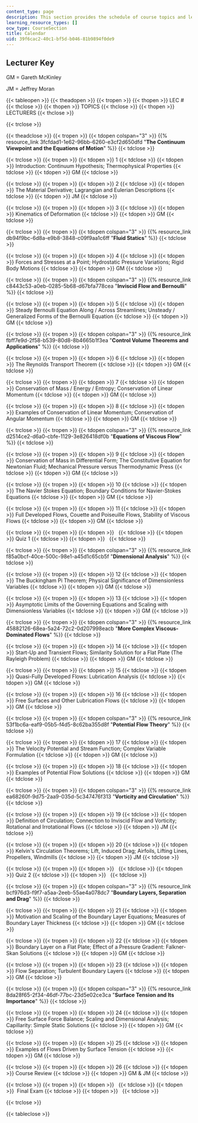 ```yaml
---
content_type: page
description: This section provides the schedule of course topics and lecturers.
learning_resource_types: []
ocw_type: CourseSection
title: Calendar
uid: 39f6cac2-40c1-bf5d-b046-81b9894f0de9
---
```


Lecturer Key
------------

GM = Gareth McKinley

JM = Jeffrey Moran

{{< tableopen >}}
{{< theadopen >}}
{{< tropen >}}
{{< thopen >}}
LEC #
{{< thclose >}}
{{< thopen >}}
TOPICS
{{< thclose >}}
{{< thopen >}}
LECTURERS
{{< thclose >}}

{{< trclose >}}

{{< theadclose >}}
{{< tropen >}}
{{< tdopen colspan="3" >}}
{{% resource_link 3fcfdad1-1e62-96bb-6260-e3cf2d650dfd "**The Continuum Viewpoint and the Equations of Motion**" %}}
{{< tdclose >}}

{{< trclose >}}
{{< tropen >}}
{{< tdopen >}}
1
{{< tdclose >}}
{{< tdopen >}}
Introduction: Continuum Hypothesis; Thermophysical Properties
{{< tdclose >}}
{{< tdopen >}}
GM
{{< tdclose >}}

{{< trclose >}}
{{< tropen >}}
{{< tdopen >}}
2
{{< tdclose >}}
{{< tdopen >}}
The Material Derivative; Lagrangian and Eulerian Descriptions
{{< tdclose >}}
{{< tdopen >}}
JM
{{< tdclose >}}

{{< trclose >}}
{{< tropen >}}
{{< tdopen >}}
3
{{< tdclose >}}
{{< tdopen >}}
Kinematics of Deformation
{{< tdclose >}}
{{< tdopen >}}
GM
{{< tdclose >}}

{{< trclose >}}
{{< tropen >}}
{{< tdopen colspan="3" >}}
{{% resource_link db94f9bc-6d8a-e9b8-3848-c09f9aa1c6ff "**Fluid Statics**" %}}
{{< tdclose >}}

{{< trclose >}}
{{< tropen >}}
{{< tdopen >}}
4
{{< tdclose >}}
{{< tdopen >}}
Forces and Stresses at a Point; Hydrostatic Pressure Variations; Rigid Body Motions
{{< tdclose >}}
{{< tdopen >}}
GM
{{< tdclose >}}

{{< trclose >}}
{{< tropen >}}
{{< tdopen colspan="3" >}}
{{% resource_link c8443c53-a0eb-0285-5b68-d67bfa778cea "**Inviscid Flow and Bernoulli**" %}}
{{< tdclose >}}

{{< trclose >}}
{{< tropen >}}
{{< tdopen >}}
5
{{< tdclose >}}
{{< tdopen >}}
Steady Bernoulli Equation Along / Across Streamlines; Unsteady / Generalized Forms of the Bernoulli Equation
{{< tdclose >}}
{{< tdopen >}}
GM
{{< tdclose >}}

{{< trclose >}}
{{< tropen >}}
{{< tdopen colspan="3" >}}
{{% resource_link fbff7e9d-2f58-b539-80d8-8b4665b1f3ea "**Control Volume Theorems and Applications**" %}}
{{< tdclose >}}

{{< trclose >}}
{{< tropen >}}
{{< tdopen >}}
6
{{< tdclose >}}
{{< tdopen >}}
The Reynolds Transport Theorem
{{< tdclose >}}
{{< tdopen >}}
GM
{{< tdclose >}}

{{< trclose >}}
{{< tropen >}}
{{< tdopen >}}
7
{{< tdclose >}}
{{< tdopen >}}
Conservation of Mass / Energy / Entropy; Conservation of Linear Momentum
{{< tdclose >}}
{{< tdopen >}}
GM
{{< tdclose >}}

{{< trclose >}}
{{< tropen >}}
{{< tdopen >}}
8
{{< tdclose >}}
{{< tdopen >}}
Examples of Conservation of Linear Momentum; Conservation of Angular Momentum
{{< tdclose >}}
{{< tdopen >}}
GM
{{< tdclose >}}

{{< trclose >}}
{{< tropen >}}
{{< tdopen colspan="3" >}}
{{% resource_link d2514ce2-d6a0-cbfe-1129-3e826418df0b "**Equations of Viscous Flow**" %}}
{{< tdclose >}}

{{< trclose >}}
{{< tropen >}}
{{< tdopen >}}
9
{{< tdclose >}}
{{< tdopen >}}
Conservation of Mass in Differential Form; The Constitutive Equation for Newtonian Fluid; Mechanical Pressure versus Thermodynamic Press
{{< tdclose >}}
{{< tdopen >}}
GM
{{< tdclose >}}

{{< trclose >}}
{{< tropen >}}
{{< tdopen >}}
10
{{< tdclose >}}
{{< tdopen >}}
The Navier Stokes Equation; Boundary Conditions for Navier-Stokes Equations
{{< tdclose >}}
{{< tdopen >}}
GM
{{< tdclose >}}

{{< trclose >}}
{{< tropen >}}
{{< tdopen >}}
11
{{< tdclose >}}
{{< tdopen >}}
Full Developed Flows, Couette and Poiseuille Flows, Stability of Viscous Flows
{{< tdclose >}}
{{< tdopen >}}
GM
{{< tdclose >}}

{{< trclose >}}
{{< tropen >}}
{{< tdopen >}}
 
{{< tdclose >}}
{{< tdopen >}}
Quiz 1
{{< tdclose >}}
{{< tdopen >}}
 
{{< tdclose >}}

{{< trclose >}}
{{< tropen >}}
{{< tdopen colspan="3" >}}
{{% resource_link f85a0bcf-40ce-500c-98e1-a45d1c65cb5f "**Dimensional Analysis**" %}}
{{< tdclose >}}

{{< trclose >}}
{{< tropen >}}
{{< tdopen >}}
12
{{< tdclose >}}
{{< tdopen >}}
The Buckingham Pi Theorem; Physical Significance of Dimensionless Variables
{{< tdclose >}}
{{< tdopen >}}
GM
{{< tdclose >}}

{{< trclose >}}
{{< tropen >}}
{{< tdopen >}}
13
{{< tdclose >}}
{{< tdopen >}}
Asymptotic Limits of the Governing Equations and Scaling with Dimensionless Variables
{{< tdclose >}}
{{< tdopen >}}
GM
{{< tdclose >}}

{{< trclose >}}
{{< tropen >}}
{{< tdopen colspan="3" >}}
{{% resource_link 45882126-68ea-5a24-72c2-0d207998eacb "**More Complex Viscous-Dominated Flows**" %}}
{{< tdclose >}}

{{< trclose >}}
{{< tropen >}}
{{< tdopen >}}
14
{{< tdclose >}}
{{< tdopen >}}
Start-Up and Transient Flows; Similarity Solution for a Flat Plate (The Rayleigh Problem)
{{< tdclose >}}
{{< tdopen >}}
GM
{{< tdclose >}}

{{< trclose >}}
{{< tropen >}}
{{< tdopen >}}
15
{{< tdclose >}}
{{< tdopen >}}
Quasi-Fully Developed Flows: Lubrication Analysis
{{< tdclose >}}
{{< tdopen >}}
GM
{{< tdclose >}}

{{< trclose >}}
{{< tropen >}}
{{< tdopen >}}
16
{{< tdclose >}}
{{< tdopen >}}
Free Surfaces and Other Lubrication Flows
{{< tdclose >}}
{{< tdopen >}}
GM
{{< tdclose >}}

{{< trclose >}}
{{< tropen >}}
{{< tdopen colspan="3" >}}
{{% resource_link 53f1bc6a-eaf9-05b5-f4d5-8c62ba355d8f "**Potential Flow Theory**" %}}
{{< tdclose >}}

{{< trclose >}}
{{< tropen >}}
{{< tdopen >}}
17
{{< tdclose >}}
{{< tdopen >}}
The Velocity Potential and Stream Function; Complex Variable Formulation
{{< tdclose >}}
{{< tdopen >}}
GM
{{< tdclose >}}

{{< trclose >}}
{{< tropen >}}
{{< tdopen >}}
18
{{< tdclose >}}
{{< tdopen >}}
Examples of Potential Flow Solutions
{{< tdclose >}}
{{< tdopen >}}
GM
{{< tdclose >}}

{{< trclose >}}
{{< tropen >}}
{{< tdopen colspan="3" >}}
{{% resource_link ea68260f-9d75-2aa9-035d-5c347476f313 "**Vorticity and Circulation**" %}}
{{< tdclose >}}

{{< trclose >}}
{{< tropen >}}
{{< tdopen >}}
19
{{< tdclose >}}
{{< tdopen >}}
Definition of Circulation; Connection to Inviscid Flow and Vorticity; Rotational and Irrotational Flows
{{< tdclose >}}
{{< tdopen >}}
JM
{{< tdclose >}}

{{< trclose >}}
{{< tropen >}}
{{< tdopen >}}
20
{{< tdclose >}}
{{< tdopen >}}
Kelvin's Circulation Theorems; Lift, Induced Drag; Airfoils, Lifting Lines, Propellers, Windmills
{{< tdclose >}}
{{< tdopen >}}
JM
{{< tdclose >}}

{{< trclose >}}
{{< tropen >}}
{{< tdopen >}}
 
{{< tdclose >}}
{{< tdopen >}}
Quiz 2
{{< tdclose >}}
{{< tdopen >}}
 
{{< tdclose >}}

{{< trclose >}}
{{< tropen >}}
{{< tdopen colspan="3" >}}
{{% resource_link bcf976d3-f9f7-a5aa-2eeb-55ae4a078dc7 "**Boundary Layers, Separation and Drag**" %}}
{{< tdclose >}}

{{< trclose >}}
{{< tropen >}}
{{< tdopen >}}
21
{{< tdclose >}}
{{< tdopen >}}
Motivation and Scaling of the Boundary Layer Equations; Measures of Boundary Layer Thickness
{{< tdclose >}}
{{< tdopen >}}
GM
{{< tdclose >}}

{{< trclose >}}
{{< tropen >}}
{{< tdopen >}}
22
{{< tdclose >}}
{{< tdopen >}}
Boundary Layer on a Flat Plate; Effect of a Pressure Gradient: Falkner-Skan Solutions
{{< tdclose >}}
{{< tdopen >}}
GM
{{< tdclose >}}

{{< trclose >}}
{{< tropen >}}
{{< tdopen >}}
23
{{< tdclose >}}
{{< tdopen >}}
Flow Separation; Turbulent Boundary Layers
{{< tdclose >}}
{{< tdopen >}}
GM
{{< tdclose >}}

{{< trclose >}}
{{< tropen >}}
{{< tdopen colspan="3" >}}
{{% resource_link 8da28f65-2f34-46df-77bc-23d5e02ce3ca "**Surface Tension and Its Importance**" %}}
{{< tdclose >}}

{{< trclose >}}
{{< tropen >}}
{{< tdopen >}}
24
{{< tdclose >}}
{{< tdopen >}}
Free Surface Force Balance; Scaling and Dimensional Analysis; Capillarity: Simple Static Solutions
{{< tdclose >}}
{{< tdopen >}}
GM
{{< tdclose >}}

{{< trclose >}}
{{< tropen >}}
{{< tdopen >}}
25
{{< tdclose >}}
{{< tdopen >}}
Examples of Flows Driven by Surface Tension
{{< tdclose >}}
{{< tdopen >}}
GM
{{< tdclose >}}

{{< trclose >}}
{{< tropen >}}
{{< tdopen >}}
26
{{< tdclose >}}
{{< tdopen >}}
Course Review
{{< tdclose >}}
{{< tdopen >}}
GM & JM
{{< tdclose >}}

{{< trclose >}}
{{< tropen >}}
{{< tdopen >}}
 
{{< tdclose >}}
{{< tdopen >}}
 Final Exam
{{< tdclose >}}
{{< tdopen >}}
 
{{< tdclose >}}

{{< trclose >}}

{{< tableclose >}}